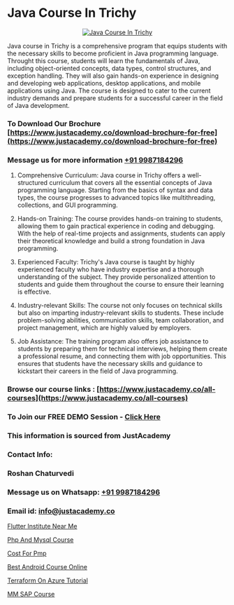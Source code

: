 # Java Course In Trichy

<p align="center">
  <a href="https://justacademy.co/course-detail/core-java-training">
    <img src="https://justacademy.co/storage2/course_image/1677245426_course_image.webp" alt="Java Course In Trichy">
  </a>
</p>


Java course in Trichy is a comprehensive program that equips students with the necessary skills to become proficient in Java programming language. Throught this course, students will learn the fundamentals of Java, including object-oriented concepts, data types, control structures, and exception handling. They will also gain hands-on experience in designing and developing web applications, desktop applications, and mobile applications using Java. The course is designed to cater to the current industry demands and prepare students for a successful career in the field of Java development.
### To Download Our Brochure [https://www.justacademy.co/download-brochure-for-free](https://www.justacademy.co/download-brochure-for-free)
### Message us for more information [+91 9987184296](https://api.whatsapp.com/send?phone=919987184296)
1) Comprehensive Curriculum: Java course in Trichy offers a well-structured curriculum that covers all the essential concepts of Java programming language. Starting from the basics of syntax and data types, the course progresses to advanced topics like multithreading, collections, and GUI programming.

2) Hands-on Training: The course provides hands-on training to students, allowing them to gain practical experience in coding and debugging. With the help of real-time projects and assignments, students can apply their theoretical knowledge and build a strong foundation in Java programming.

3) Experienced Faculty: Trichy's Java course is taught by highly experienced faculty who have industry expertise and a thorough understanding of the subject. They provide personalized attention to students and guide them throughout the course to ensure their learning is effective.

4) Industry-relevant Skills: The course not only focuses on technical skills but also on imparting industry-relevant skills to students. These include problem-solving abilities, communication skills, team collaboration, and project management, which are highly valued by employers.

5) Job Assistance: The training program also offers job assistance to students by preparing them for technical interviews, helping them create a professional resume, and connecting them with job opportunities. This ensures that students have the necessary skills and guidance to kickstart their careers in the field of Java programming.

### Browse our course links : [https://www.justacademy.co/all-courses](https://www.justacademy.co/all-courses) 
### To Join our FREE DEMO Session - [Click Here](https://www.justacademy.co/register-for-course-demo)


### This information is sourced from JustAcademy
### Contact Info:
### Roshan Chaturvedi
### Message us on Whatsapp: [+91 9987184296](https://api.whatsapp.com/send?phone=919987184296)
### Email id: [info@justacademy.co](mailto:info@justacademy.co)
                
[Flutter Institute Near Me](https://www.linkedin.com/pulse/flutter-institute-near-me-justacademy-kw86c/)

[Php And Mysql Course](https://www.linkedin.com/pulse/php-mysql-course-justacademy-cupertino-ztlwc?trackingId=9PgUGXjAiR8VbehWd4JP5g%3D%3D&lipi=urn%3Ali%3Apage%3Ad_flagship3_company_admin%3BNP%2FlhOodSumKT6PSkBvdbw%3D%3D)

[Cost For Pmp](https://medium.com/@AkashSingh2052/cost-for-pmp-04d8a284848a)

[Best Android Course Online](https://medium.com/@mahi3106/best-android-course-online-61d21eaafcff)

[Terraform On Azure Tutorial](https://justacademyin.github.io/Articles/Terraform-On-Azure-Tutorial)

[MM SAP Course](https://justacademyin.github.io/Articles/MM-SAP-Course)

